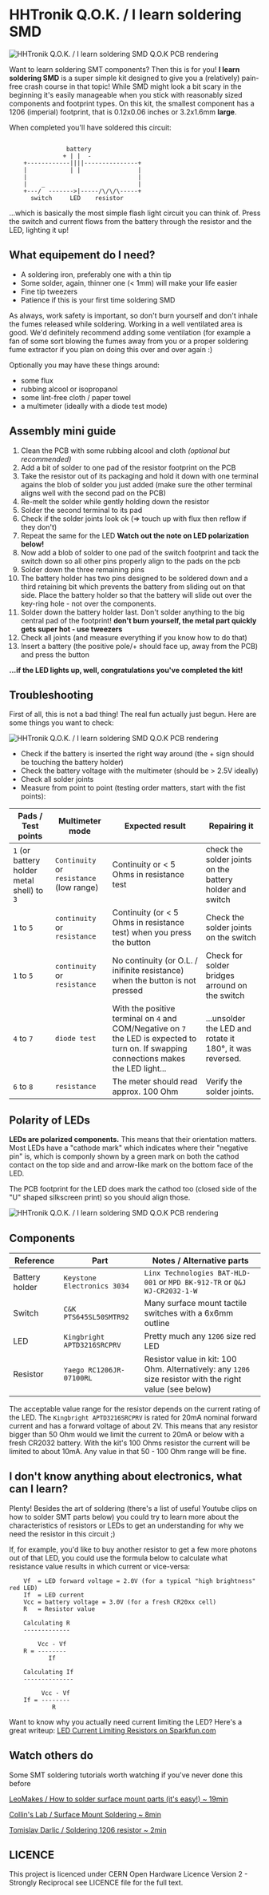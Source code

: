 HHTronik Q.O.K. / I learn soldering SMD
=======================================

![HHTronik Q.O.K. / I learn soldering SMD Q.O.K PCB rendering](./assets/pcb-rendering.png)

Want to learn soldering SMT components? Then this is for you! **I learn soldering SMD** is a super simple kit designed to give you a (relatively) pain-free crash course in that topic!
While SMD might look a bit scary in the beginning it's easily manageable when you stick with reasonably sized components and footprint types. On this kit, the smallest component has a
1206 (imperial) footprint, that is 0.12x0.06 inches or 3.2x1.6mm **large**. 


When completed you'll have soldered this circuit:

```

	            battery
	           + | |  -
	+------------||||---------------+
	|            | |                |
	|                               |
	|    _                          |
	+---/  ------->|-----/\/\/\-----+
	  switch     LED    resistor

```

...which is basically the most simple flash light circuit you can think of. Press the switch and current flows from the battery through the resistor and the LED, lighting it up! 

What equipement do I need?
--------------------------

- A soldering iron, preferably one with a thin tip
- Some solder, again, thinner one (< 1mm) will make your life easier
- Fine tip tweezers
- Patience if this is your first time soldering SMD

As always, work safety is important, so don't burn yourself and don't inhale the fumes released while soldering. Working in a well ventilated area is good. We'd definitely recommend adding some ventilation (for example a fan of some sort blowing the fumes away from you or a proper soldering fume extractor if you plan on doing this over and over again :)

Optionally you may have these things around:

- some flux
- rubbing alcool or isopropanol
- some lint-free cloth / paper towel
- a multimeter (ideally with a diode test mode)

Assembly mini guide
-------------------

1. Clean the PCB with some rubbing alcool and cloth *(optional but recommended)*
2. Add a bit of solder to one pad of the resistor footprint on the PCB
3. Take the resistor out of its packaging and hold it down with one terminal agains the blob of solder you just added (make sure the other terminal aligns well with the second pad on the PCB)
4. Re-melt the solder while gently holding down the resistor
5. Solder the second terminal to its pad
6. Check if the solder joints look ok (=> touch up with flux then reflow if they don't)
7. Repeat the same for the LED **Watch out the note on LED polarization below!** 
8. Now add a blob of solder to one pad of the switch footprint and tack the switch down so all other pins properly align to the pads on the pcb
9. Solder down the three remaining pins
10. The battery holder has two pins designed to be soldered down and a third retaining bit which prevents the battery from sliding out on that side. Place the battery holder so that the battery will slide out over the key-ring hole - not over the components.
11. Solder down the battery holder last. Don't solder anything to the big central pad of the footprint! **don't burn yourself, the metal part quickly gets super hot - use tweezers**
12. Check all joints (and measure everything if you know how to do that)
13. Insert a battery (the positive pole/+ should face up, away from the PCB) and press the button

**...if the LED lights up, well, congratulations you've completed the kit!**


Troubleshooting
----------------

First of all, this is not a bad thing! The real fun actually just begun. Here are some things you want to check:

![HHTronik Q.O.K. / I learn soldering SMD Q.O.K PCB rendering](./assets/troubleshooting.png)

- Check if the battery is inserted the right way around (the + sign should be touching the battery holder)
- Check the battery voltage with the multimeter (should be > 2.5V ideally)
- Check all solder joints
- Measure from point to point (testing order matters, start with the fist points):

| Pads / Test points | Multimeter mode       | Expected result            | Repairing it               |
| ------------------ | --------------------- | -------------------------- | -------------------------- |
| `1` (or battery holder metal shell) to `3` | `Continuity` or `resistance` (low range)  | Continuity or < 5 Ohms in resistance test | check the solder joints on the battery holder and switch |
| `1` to `5` | `continuity` or `resistance`  | Continuity (or < 5 Ohms in resistance test) when you press the button | Check the solder joints on the switch |
| `1` to `5` | `continuity` or `resistance`  | No continuity (or O.L. / inifinite resistance) when the button is not pressed | Check for solder bridges arround on the switch |
| `4` to `7` | `diode test`                  | With the positive terminal on `4` and COM/Negative on `7` the LED is expected to turn on. If swapping connections makes the LED light... | ...unsolder the LED and rotate it 180°, it was reversed. |
| `6` to `8` | `resistance`                  | The meter should read approx. 100 Ohm | Verify the solder joints. 


Polarity of LEDs
----------------

**LEDs are polarized components.** This means that their orientation matters. 
Most LEDs have a "cathode mark" which indicates where their "negative pin" is, which is componly 
shown by a green mark on both the cathod contact on the top side and and arrow-like mark on the 
bottom face of the LED.

The PCB footprint for the LED does mark the cathod too (closed side of the "U" shaped silkscreen print)
so you should align those.

![HHTronik Q.O.K. / I learn soldering SMD Q.O.K PCB rendering](./assets/led-polarity.png)

Components
----------

| Reference        | Part                        | Notes / Alternative parts  |
| ---------------- | --------------------------- | -------------------------- |
| Battery holder   | `Keystone Electronics 3034` | `Linx Technologies BAT-HLD-001` or `MPD BK-912-TR` or `Q&J WJ-CR2032-1-W`
| Switch           | `C&K PTS645SL50SMTR92`      | Many surface mount tactile switches with a 6x6mm outline
| LED              | `Kingbright APTD3216SRCPRV` | Pretty much any `1206` size red LED
| Resistor         | `Yaego RC1206JR-07100RL`    | Resistor value in kit: 100 Ohm. Alternatively: any `1206` size resistor with the right value (see below)


The acceptable value range for the resistor depends on the current rating of the LED. The `Kingbright APTD3216SRCPRV` is rated for 20mA nominal forward current and has a forward voltage of about 2V.
This means that any resistor bigger than 50 Ohm would we limit the current to 20mA or below with a fresh CR2032 battery. With the kit's 100 Ohms resistor the current will be limited to about 10mA. Any value in that 50 - 100 Ohm range will be fine.


I don't know anything about electronics, what can I learn?
----------------------------------------------------------

Plenty! Besides the art of soldering (there's a list of useful Youtube clips on how to solder SMT parts below) you could try to learn more about the characteristics of resistors or LEDs to
get an understanding for why we need the resistor in this circuit ;) 

If, for example, you'd like to buy another resistor to get a few more photons out of that LED, you could use the formula below to calculate what resistance value results in which current or vice-versa:

```
	Vf  = LED forward voltage = 2.0V (for a typical "high brightness" red LED)
	If  = LED current
	Vcc = battery voltage = 3.0V (for a fresh CR20xx cell)
	R 	= Resistor value

	Calculating R
	-------------

	    Vcc - Vf
	R = --------
	       If

	Calculating If
	--------------

	     Vcc - Vf
	If = --------
            R
```

Want to know why you actually need current limiting the LED? Here's a great writeup: [LED Current Limiting Resistors on Sparkfun.com](https://www.sparkfun.com/tutorials/219)

Watch others do
---------------

Some SMT soldering tutorials worth watching if you've never done this before

[LeoMakes / How to solder surface mount parts (it's easy!) ~ 19min](https://www.youtube.com/watch?v=f9fbqks3BS8)

[Collin's Lab / Surface Mount Soldering ~ 8min](https://www.youtube.com/watch?v=QzoPxvIM2qE)

[Tomislav Darlic / Soldering 1206 resistor ~ 2min](https://www.youtube.com/watch?v=_DsCdOaRUPM)


LICENCE
-------

This project is licenced under CERN Open Hardware Licence Version 2 - Strongly Reciprocal see LICENCE file for the full text.
